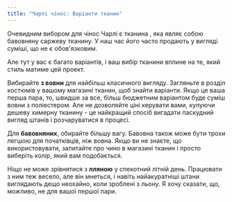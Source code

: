 ```yaml
---
title: "Чарлі чінос: Варіанти тканин"
---
```


Очевидним вибором для чінос Чарлі є тканина [](https://en.wikipedia.org/wiki/Chino_cloth), яка являє собою бавовняну саржеву тканину. У наш час його часто продають у вигляді суміші, що не є обов'язковим.

Але тут у вас є багато варіантів, і ваш вибір тканини вплине на те, який стиль матиме цей проект.

Вибирайте **з вовни** для найбільш класичного вигляду. Загляньте в розділ костюмів у вашому магазині тканин, щоб знайти варіанти. Якщо це ваша перша пара, то, швидше за все, більш бюджетним варіантом буде суміш вовни з поліестером. Але не дозволяйте ціні керувати вами, купуючи дешеву химерну тканину - це найкращий спосіб вигадати паскудний вигляд штанів і розчаруватися в процесі.

Для **бавовняних**, обирайте більшу вагу. Бавовна також може бути трохи легшою для початківців, ніж вовна. Якщо ви не знаєте, що використовувати, запитайте про чино в магазині тканин і просто виберіть колір, який вам подобається.

Ніщо не може зрівнятися з **лляною** у спекотний літній день. Працювати з ним теж весело, але він мнеться, і навіть найакуратніші штани виглядають дещо неохайно, коли зроблені з льону. Я хочу сказати, що, можливо, не для вашої першої пари.
